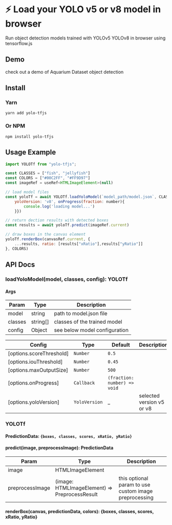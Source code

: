 # ⚡️ Load your YOLO v5 or v8 model in browser

Run object detection models trained with YOLOv5 YOLOv8 in browser using tensorflow.js

## Demo
check out a demo of Aquarium Dataset object detection 

## Install

### Yarn
    yarn add yolo-tfjs
### Or NPM
    npm install yolo-tfjs

## Usage Example

```javascript
import YOLOTf from "yolo-tfjs";

const CLASSES = ["fish", "jellyfish"]
const COLORS = ["#00C2FF", "#FF9D97"]
const imageRef = useRef<HTMLImageElement>(null)

// load model files
const yoloTf = await YOLOTf.loadYoloModel(`model_path/model.json`, CLASSES, {
    yoloVersion: 'v8', onProgress(fraction: number){
        console.log('loading model...')
    }})

// return dection results with detected boxes
const results = await yoloTf.predict(imageRef.current)

// draw boxes in the canvas element
yoloTf.renderBox(canvasRef.current, {
    ...results, ratio: [results["xRatio"],results["yRatio"]]
}, COLORS)

```

## API Docs

### loadYoloModel(model, classes, config): YOLOTf

#### Args

Param | Type | Description
-- | -- | --
model | string | path to model.json file
classes | string[] | classes of the trained model
config | Object | see below model configuration

Config | Type | Default | Description
-- | -- | -- | --
| [options.scoreThreshold] | <code>Number</code> | <code>0.5</code> | |
| [options.iouThreshold] | <code>Number</code> | <code>0.45</code>  | |
| [options.maxOutputSize] | <code>Number</code> | <code>500</code>  | |
| [options.onProgress] | <code>Callback</code> | <code>(fraction: number) => void</code> | |
| [options.yoloVersion] | <code>YoloVersion</code> | _ | selected version v5 or v8 |

### YOLOTf
#### PredictionData: `{boxes, classes, scores, xRatio, yRatio}`

#### predict(image, preprocessImage): PredictionData

Param | Type | Description
-- | -- | --
image | HTMLImageElement |
preprocessImage | (image: HTMLImageElement) => PreprocessResult | this optional param to use custom image preprocessing 

#### renderBox(canvas, predictionData, colors): {boxes, classes, scores, xRatio, yRatio}
